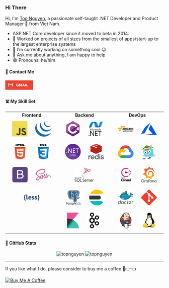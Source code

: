 ### Hi There
  
Hi, I'm [Top Nguyen](https://topnguyen.com/), a passionate self-taught .NET Developer and Product Manager 🚀 from Viet Nam.

- ASP.NET Core developer since it moved to beta in 2014. 
- 🤔 Worked on projects of all sizes from the smallest of apps/start-up to the largest enterprise systems
- 🔭 I’m currently working on something cool :wink:
- 💬 Ask me about anything, I am happy to help
- 😄 Pronouns: he/him

#### 👻 Contact Me

<div align="left">
  <a href="mailto:admin@topnguyen.com" target="_blank">
    <img height="30px" src="https://raw.githubusercontent.com/topnguyen/topnguyen/main/assets/social-img/Gmail.svg" alt="gmail" style="margin-bottom: 5px;" />
  </a>
</div>

#### ☠️ My Skill Set

<table>
  <tr>
    <td valign="top" width="33%">
    <div align="center"><b>Frontend</b></div>
      <div align="center"> 
        <img style="margin: 10px" src="https://raw.githubusercontent.com/topnguyen/topnguyen/main/assets/skills-set-img/javascript-original.svg" alt="JavaScript" height="50" />
        <img style="margin: 10px" src="https://raw.githubusercontent.com/topnguyen/topnguyen/main/assets/skills-set-img/jquery.png" alt="Jquery" height="50" />
        <img style="margin: 10px" src="https://raw.githubusercontent.com/topnguyen/topnguyen/main/assets/skills-set-img/html5-original-wordmark.svg" alt="HTML5" height="50" />
        <img style="margin: 10px" src="https://raw.githubusercontent.com/topnguyen/topnguyen/main/assets/skills-set-img/css3-original-wordmark.svg" alt="CSS3" height="50" />
        <img style="margin: 10px" src="https://raw.githubusercontent.com/topnguyen/topnguyen/main/assets/skills-set-img/bootstrap-plain.svg" alt="Bootstrap" height="50" />
        <img style="margin: 10px" src="https://raw.githubusercontent.com/topnguyen/topnguyen/main/assets/skills-set-img/sass-original.svg" alt="Sass" height="50" />
        <img style="margin: 10px" src="https://raw.githubusercontent.com/topnguyen/topnguyen/main/assets/skills-set-img/less.png" alt="Less" height="50" />
      </div>
    </td>
    <td valign="top" width="33%">
    <div align="center"><b>Backend</b></div>
      <div align="center">  
        <img style="margin: 10px" src="https://raw.githubusercontent.com/topnguyen/topnguyen/main/assets/skills-set-img/csharp-original.svg" alt="C#" height="50" />  
        <img style="margin: 10px" src="https://raw.githubusercontent.com/topnguyen/topnguyen/main/assets/skills-set-img/dot-net-original-wordmark.svg" alt=".NET" height="50" />  
        <img style="margin: 10px" src="https://raw.githubusercontent.com/topnguyen/topnguyen/main/assets/skills-set-img/net-core.png" alt=".NET Core" height="50" />  
        <img style="margin: 10px" src="https://raw.githubusercontent.com/topnguyen/topnguyen/main/assets/skills-set-img/redis-original-wordmark.svg" alt="Redis" height="50" />  
        <img style="margin: 10px" src="https://raw.githubusercontent.com/topnguyen/topnguyen/main/assets/skills-set-img/microsoft-sql-server.svg" alt="SQL Server" height="50" />  
        <img style="margin: 10px" src="https://raw.githubusercontent.com/topnguyen/topnguyen/main/assets/skills-set-img/postgresql-original-wordmark.svg" alt="PostgreSql" height="50" />  
        <img style="margin: 10px" src="https://raw.githubusercontent.com/topnguyen/topnguyen/main/assets/skills-set-img/elasticsearch.png" alt="Elastic" height="50" />  
        <img style="margin: 10px" src="https://raw.githubusercontent.com/topnguyen/topnguyen/main/assets/skills-set-img/kibana.png" alt="Kibana" height="50" /> 
        <img style="margin: 10px" src="https://raw.githubusercontent.com/topnguyen/topnguyen/main/assets/skills-set-img/apache_kafka-icon.svg" alt="Kafka" height="50" /> 
      </div>
    </td>
    <td valign="top" width="33%">
      <div align="center"><b>DevOps</b></div>
      <div align="center"> 
        <img style="margin: 10px" src="https://raw.githubusercontent.com/topnguyen/topnguyen/main/assets/skills-set-img/amazonwebservices-original-wordmark.svg" alt="AWS" height="50" />  
        <img style="margin: 10px" src="https://raw.githubusercontent.com/topnguyen/topnguyen/main/assets/skills-set-img/microsoft_azure-icon.svg" alt="Azure" height="50" />
        <img style="margin: 10px" src="https://raw.githubusercontent.com/topnguyen/topnguyen/main/assets/skills-set-img/google_cloud-icon.svg" alt="Google Cloud" height="50" />
        <img style="margin: 10px" src="https://raw.githubusercontent.com/topnguyen/topnguyen/main/assets/skills-set-img/jaeger.png" alt="Jaeger" height="50" />
        <img style="margin: 10px" src="https://raw.githubusercontent.com/topnguyen/topnguyen/main/assets/skills-set-img/consul.svg" alt="Consul" height="50" />
        <img style="margin: 10px" src="https://raw.githubusercontent.com/topnguyen/topnguyen/main/assets/skills-set-img/grafana.png" alt="Grafana" height="50" />
        <img style="margin: 10px" src="https://raw.githubusercontent.com/topnguyen/topnguyen/main/assets/skills-set-img/docker-original-wordmark.svg" alt="Docker" height="50" />  
        <img style="margin: 10px" src="https://raw.githubusercontent.com/topnguyen/topnguyen/main/assets/skills-set-img/git-scm-icon.svg" alt="Git" height="50" />
        <img style="margin: 10px" src="https://raw.githubusercontent.com/topnguyen/topnguyen/main/assets/skills-set-img/jenkins-icon.svg" alt="Jenkins" height="50" />  
        <img style="margin: 10px" src="https://raw.githubusercontent.com/topnguyen/topnguyen/main/assets/skills-set-img/linux-original.svg" alt="Linux" height="50" />
      </div>
    </td>
  </tr>
</table>

#### 👀 GitHub Stats

<div align="center">
  <img src="https://github-readme-stats.vercel.app/api?username=topnguyen&show_icons=true&theme=nightowl&count_private=true&line_height=40" alt="topnguyen" />
  <img src="https://github-readme-stats.vercel.app/api/top-langs/?username=topnguyen&theme=nightowl&line_height=40" alt="topnguyen" />
</div>
  
---

If you like what I do, please consider to buy me a coffee 🥺👉👈

<a href="https://www.buymeacoffee.com/topnguyen" target="_blank"><img src="https://cdn.buymeacoffee.com/buttons/v2/default-yellow.png" alt="Buy Me A Coffee" width="150"></a>
